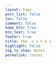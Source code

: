 ```yaml
---
layout: tags
post_list: false
toc: false
comment: false
home_btn: true
btn_text: true
footer: true
title: the  n o t e s
highlight: false
tag_to_show: Notes
permalink: /notes
---
```

